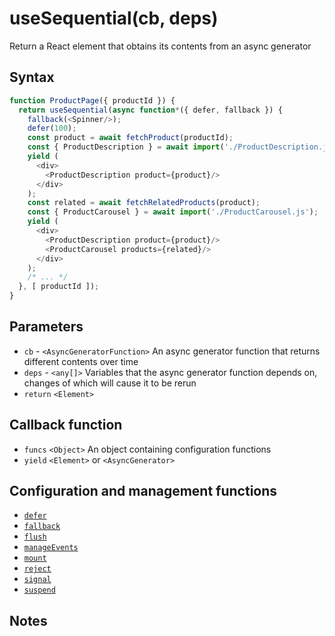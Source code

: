 # useSequential(cb, deps)

Return a React element that obtains its contents from an async generator

## Syntax

```js
function ProductPage({ productId }) {
  return useSequential(async function*({ defer, fallback }) {
    fallback(<Spinner/>);
    defer(100);
    const product = await fetchProduct(productId);
    const { ProductDescription } = await import('./ProductDescription.js');
    yield (
      <div>
        <ProductDescription product={product}/>
      </div>
    );
    const related = await fetchRelatedProducts(product);
    const { ProductCarousel } = await import('./ProductCarousel.js');
    yield (
      <div>
        <ProductDescription product={product}/>
        <ProductCarousel products={related}/>
      </div>
    );
    /* ... */
  }, [ productId ]);
}
```

## Parameters

* `cb` - `<AsyncGeneratorFunction>` An async generator function that returns different contents over time
* `deps` - `<any[]>` Variables that the async generator function depends on, changes of which will cause it to be rerun
* `return` `<Element>`

## Callback function

* `funcs` `<Object>` An object containing configuration functions
* `yield`  `<Element>` or `<AsyncGenerator>`

## Configuration and management functions

* [`defer`](./defer.md)
* [`fallback`](./fallback.md)
* [`flush`](./flush.md)
* [`manageEvents`](./manageEvents.md)
* [`mount`](./mount.md)
* [`reject`](./reject.md)
* [`signal`](./signal.md)
* [`suspend`](./suspend.md)

## Notes
